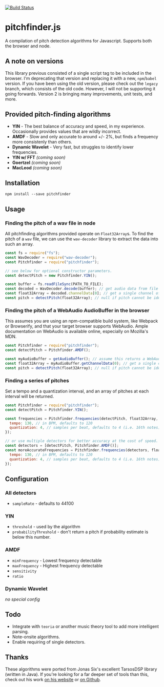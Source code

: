 [![Build Status](https://travis-ci.org/peterkhayes/pitchfinder.svg?branch=master)](https://travis-ci.org/peterkhayes/pitchfinder)  
# pitchfinder.js
A compilation of pitch detection algorithms for Javascript. Supports both the browser and node.

## A note on versions

This library previous consisted of a single script tag to be included in the browser.  I'm deprecating that version and replacing it with a new, `npm`/`babel` version.  If you have been using the old version, please check out the `legacy` branch, which consists of the old code.  However, I will not be supporting it going forwards.  Version 2 is bringing many improvements, unit tests, and more.

## Provided pitch-finding algorithms
- **YIN** - The best balance of accuracy and speed, in my experience.  Occasionally provides values that are wildly incorrect.
- **AMDF** - Slow and only accurate to around +/- 2%, but finds a frequency more consistenly than others.
- **Dynamic Wavelet** - Very fast, but struggles to identify lower frequencies.
- **YIN w/ FFT** *(coming soon)*
- **Goertzel** *(coming soon)*
- **MacLeod** *(coming soon)*

## Installation
`npm install --save pitchfinder`

## Usage

### Finding the pitch of a wav file in node
All pitchfinding algorithms provided operate on `Float32Array`s. To find the pitch of a `wav` file, we can use the `wav-decoder` library to extract the data into such an array.
```javascript
const fs = require("fs");
const WavDecoder = require("wav-decoder");
const Pitchfinder = require("pitchfinder");

// see below for optional constructor parameters.
const detectPitch = new Pitchfinder.YIN();

const buffer = fs.readFileSync(PATH_TO_FILE);
const decoded = WavDecoder.decode(buffer); // get audio data from file using `wav-decoder`
const float32Array = decoded.channelData[0]; // get a single channel of sound
const pitch = detectPitch(float32Array); // null if pitch cannot be identified
```

### Finding the pitch of a WebAudio AudioBuffer in the browser
This assumes you are using an npm-compatible build system, like Webpack or Browserify, and that your target browser supports WebAudio.  Ample documentation on WebAudio is available online, especially on Mozilla's MDN.
```javascript
const Pitchfinder = require("pitchfinder");
const detectPitch = Pitchfinder.AMDF();

const myAudioBuffer = getAudioBuffer(); // assume this returns a WebAudio AudioBuffer object
const float32Array = myAudioBuffer.getChannelData(0); // get a single channel of sound
const pitch = detectPitch(float32Array); // null if pitch cannot be identified
```

### Finding a series of pitches
Set a tempo and a quantization interval, and an array of pitches at each interval will be returned.

```javascript
const Pitchfinder = require("pitchfinder");
const detectPitch = Pitchfinder.YIN();

const frequencies = Pitchfinder.frequencies(detectPitch, float32Array, {
  tempo: 130, // in BPM, defaults to 120
  quantization: 4, // samples per beat, defaults to 4 (i.e. 16th notes)
});

// or use multiple detectors for better accuracy at the cost of speed.
const detectors = [detectPitch, Pitchfinder.AMDF()];
const moreAccurateFrequencies = Pitchfinder.frequencies(detectors, float32Array, {
  tempo: 130, // in BPM, defaults to 120
  quantization: 4, // samples per beat, defaults to 4 (i.e. 16th notes)
});
```


## Configuration

### All detectors
- `sampleRate` - defaults to 44100

### YIN
- `threshold` - used by the algorithm
- `probabilityThreshold` - don't return a pitch if probability estimate is below this number.

### AMDF
- `minFrequency` - Lowest frequency detectable
- `maxFrequency` - Highest frequency detectable
- `sensitivity`
- `ratio`

### Dynamic Wavelet
*no special config*


## Todo
- Integrate with `teoria` or another music theory tool to add more intelligent parsing.
- Note-onsite algorithms.
- Enable requiring of single detectors.

## Thanks
These algorithms were ported from Jonas Six's excellent TarsosDSP library (written in Java).  If you're looking for a far deeper set of tools than this, check out his work [on his website](http://tarsos.0110.be/tag/TarsosDSP) or [on Github](https://github.com/JorenSix/TarsosDSP). 